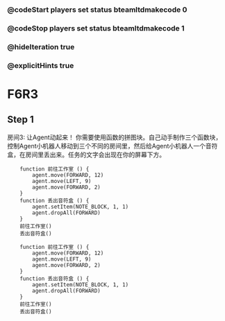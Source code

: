 ### @codeStart players set status bteamltdmakecode 0
### @codeStop players set status bteamltdmakecode 1


### @hideIteration true
### @explicitHints true

# F6R3

## Step 1
   房间3: 让Agent动起来！ 
   你需要使用函数的拼图块。自己动手制作三个函数块，控制Agent小机器人移动到三个不同的房间里，然后给Agent小机器人一个音符盒，在房间里丢出来。任务的文字会出现在你的屏幕下方。
```ghost
    function 前往工作室 () {
        agent.move(FORWARD, 12)
        agent.move(LEFT, 9)
        agent.move(FORWARD, 2)
    }
    function 丢出音符盒 () {
        agent.setItem(NOTE_BLOCK, 1, 1)
        agent.dropAll(FORWARD)
    }
    前往工作室()
    丢出音符盒()
```
```template
    function 前往工作室 () {
        agent.move(FORWARD, 12)
        agent.move(LEFT, 9)
        agent.move(FORWARD, 2)
    }
    function 丢出音符盒 () {
        agent.setItem(NOTE_BLOCK, 1, 1)
        agent.dropAll(FORWARD)
    }
    前往工作室()
    丢出音符盒()
```

```package
```
